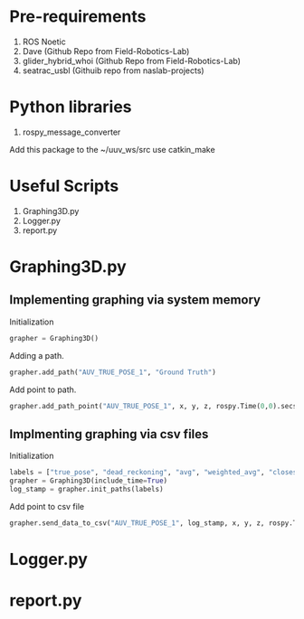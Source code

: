 # Pre-requirements
1. ROS Noetic
2. Dave (Github Repo from Field-Robotics-Lab)
3. glider_hybrid_whoi (Github Repo from Field-Robotics-Lab)
4. seatrac_usbl (Githuib repo from naslab-projects)

# Python libraries
1. rospy_message_converter

Add this package to the ~/uuv_ws/src 
use catkin_make



# Useful Scripts
1. Graphing3D.py
2. Logger.py
3. report.py

# Graphing3D.py

## Implementing graphing via system memory

Initialization
````python
grapher = Graphing3D()
````

Adding a path.
````python
grapher.add_path("AUV_TRUE_POSE_1", "Ground Truth")
````

Add point to path.
````python
grapher.add_path_point("AUV_TRUE_POSE_1", x, y, z, rospy.Time(0,0).secs)
````

## Implmenting graphing via csv files

Initialization
````python
labels = ["true_pose", "dead_reckoning", "avg", "weighted_avg", "closest_neighbor"]
grapher = Graphing3D(include_time=True)
log_stamp = grapher.init_paths(labels)
````

Add point to csv file
````python
grapher.send_data_to_csv("AUV_TRUE_POSE_1", log_stamp, x, y, z, rospy.Time(0,0).secs)
````

# Logger.py

# report.py
